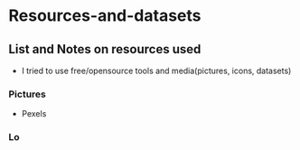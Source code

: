# Resources-and-datasets

## List and Notes on resources used 
- I tried to use free/opensource tools and media(pictures, icons, datasets)

### Pictures
- Pexels
### Lo
